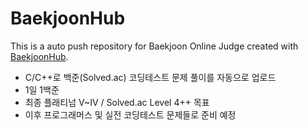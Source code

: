 # BaekjoonHub
This is a auto push repository for Baekjoon Online Judge created with [BaekjoonHub](https://github.com/BaekjoonHub/BaekjoonHub).

* C/C++로 백준(Solved.ac) 코딩테스트 문제 풀이를 자동으로 업로드   
* 1일 1백준
* 최종 플래티넘 V~IV / Solved.ac Level 4++ 목표
* 이후 프로그래머스 및 실전 코딩테스트 문제들로 준비 예정
